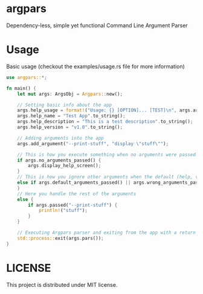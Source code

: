 # argpars

Dependency-less, simple yet functional Command Line Argument Parser

# Usage

Basic usage (checkout the examples/usage.rs file for more information)

```rust
use argpars::*;

fn main() {
    let mut args: ArgsObj = Argpars::new();

    // Setting basic info about the app
    args.help_usage = format!("Usage: {} [OPTION]... [TEST]\n", args.arguments_passed[0]);
    args.help_name = "Test App".to_string();
    args.help_description = "This is a test description".to_string();
    args.help_version = "v1.0".to_string();

    // Adding arguments into the app
    args.add_argument("--print-stuff", "display \"stuff\"");

    // This is how you execute something when no arguments were passed
    if args.no_arguments_passed() {
        args.display_help_screen();
    }
    // This is how you ignore other arguments when the default (help, version) or wrong ones were passed
    else if args.default_arguments_passed() || args.wrong_arguments_passed() {
    }
    // Here you handle the rest of the arguments
    else {
        if args.passed("--print-stuff") {
            println!("stuff");
        }
    }

    // Executing Argpars parser and exiting from the app with a return value
    std::process::exit(args.pars());
}
```

# LICENSE

This project is distributed under MIT license.
